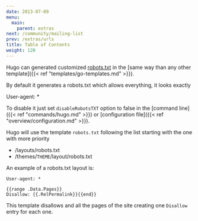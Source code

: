 ```yaml
---
date: 2013-07-09
menu:
  main:
    parent: extras
next: /community/mailing-list
prev: /extras/urls
title: Table of Contents
weight: 120
---
```


Hugo can generated customized [robots.txt](http://www.robotstxt.org/) in the
[same way than any other template]({{< ref "templates/go-templates.md" >}}).

By default it generates a robots.txt which allows everything, it looks exactly

  User-agent: *

To disable it just set `disableRobotsTXT` option to false in the [command line]({{< ref "commands/hugo.md" >}}) or [configuration file]({{< ref "overview/configuration.md" >}}).

Hugo will use the template `robots.txt` following the list starting with the one with more priority

* /layouts/robots.txt
* /themes/`THEME`/layout/robots.txt

An example of a robots.txt layout is:

    User-agent: *

    {{range .Data.Pages}}
    Disallow: {{.RelPermalink}}{{end}}


This template disallows and all the pages of the site creating one `Disallow` entry for each one.
